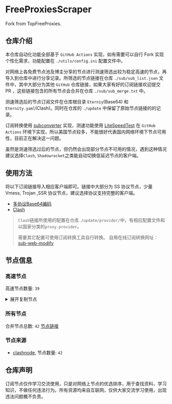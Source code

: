 # FreeProxiesScraper

Fork from TopFreeProxies.

## 仓库介绍
本仓库自动化功能全部基于 `GitHub Actions` 实现，如有需要可以自行 Fork 实现个性化需求，功能配置在 `./utils/config.ini` 配置文件中。

对网络上各免费节点池及博主分享的节点进行测速筛选出较为稳定高速的节点，再导入到仓库中进行分享记录。所筛选的节点链接在仓库 `./sub/sub_list.json` 文件中，其中大部分为其他 `GitHub` 仓库链接，如果大家有好的订阅链接欢迎提交 PR ，这些链接包含的所有节点会合并在仓库 `./sub/sub_merge.txt` 中。

测速筛选后的节点订阅文件在仓库根目录 `Eterniy`(Base64) 和 `Eternity.yaml`(Clash)。同时在仓库的 `./update` 中保留了原始节点链接的的记录。

订阅转换使用 [subconverter](https://github.com/tindy2013/subconverter) 实现，测速功能使用 [LiteSpeedTest](https://github.com/xxf098/LiteSpeedTest) 在 `GitHub Actions` 环境下实现，所以美国节点较多，不能很好代表国内网络环境下节点可用性，目前正在解决这一问题。

虽然是测速筛选过后的节点，但仍然会出现部分节点不可用的情况，遇到这种情况建议选择`Clash`, `Shadowrocket`之类能自动切换低延迟节点的客户端。

## 使用方法
将以下订阅链接导入相应客户端即可。链接中大部分为 SS 协议节点，少量 Vmess, Trojan ,SSR 协议节点，建议选择协议支持完整的客户端。

- [多协议Base64编码](https://raw.githubusercontent.com/caijh/FreeProxiesScraper/master/Eternity)
- [Clash](https://raw.githubusercontent.com/caijh/FreeProxiesScraper/master/Eternity.yaml)

>`Clash`链接所使用的配置在仓库`./update/provider/`中，有相应配置文件和以国家分类的`proxy-provider`。
>
>需要其它配置可使用订阅转换工具自行转换。
>自用在线订阅转换网址：[sub-web-modify](https://sub.v1.mk/)

## 节点信息
### 高速节点
高速节点数量: `39`
<details>
  <summary>展开复制节点</summary>

    vmess://eyJ2IjoiMiIsInBzIjoiMDUtMDAwMi1ISyIsImFkZCI6IjFlNDI2MDQ2LXQwZmRzMC10MTJjbmotMW9sOTcuaGsucDVwdi5jb20iLCJwb3J0IjoiODAiLCJ0eXBlIjoibm9uZSIsImlkIjoiOTNmYjY5ZmMtNzdjZi0xMWVlLTg1ZWUtZjIzYzkxMzY5ZjJkIiwiYWlkIjoiMiIsIm5ldCI6IndzIiwicGF0aCI6Ii8iLCJob3N0IjoiMWU0MjYwNDYtdDBmZHMwLXQxMmNuai0xb2w5Ny5oay5wNXB2LmNvbSIsInRscyI6IiJ9
    vmess://eyJ2IjoiMiIsInBzIjoiMDUtMDAwNi1VUyIsImFkZCI6IjM4LjEyLjgzLjIxNyIsInBvcnQiOiIzMDAwMiIsInR5cGUiOiJub25lIiwiaWQiOiI0MTgwNDhhZi1hMjkzLTRiOTktOWIwYy05OGNhMzU4MGRkMjQiLCJhaWQiOiI2NCIsIm5ldCI6InRjcCIsInBhdGgiOiIvIiwiaG9zdCI6IjFlNDI2MDQ2LXQwZmRzMC10MTJjbmotMW9sOTcuaGsucDVwdi5jb20iLCJ0bHMiOiIifQ==
    trojan://wb6368@92.243.75.49:2087?allowInsecure=1&sni=hsdgbuys.pages.dev&ws=1&wspath=%2525252F#05-0007-RELAY
    vmess://eyJ2IjoiMiIsInBzIjoiMDUtMDAxMi1ERSIsImFkZCI6IjU3LjEyOS4yOC42NCIsInBvcnQiOiI0NDMiLCJ0eXBlIjoibm9uZSIsImlkIjoiMDNmY2M2MTgtYjkzZC02Nzk2LTZhZWQtOGEzOGM5NzVkNTgxIiwiYWlkIjoiMCIsIm5ldCI6IndzIiwicGF0aCI6Ii9saW5rdndzIiwiaG9zdCI6IiIsInRscyI6InRscyJ9
    ss://Y2hhY2hhMjAtaWV0Zi1wb2x5MTMwNTpOMll6Tg@ch1.opensocks.site:1443#05-0020-CH
    ss://Y2hhY2hhMjAtaWV0Zi1wb2x5MTMwNTo5MTc3ZGUxYS1hZWZmLTQzZjEtOTNhNi03ZGQwOGEyZmRjNDE@frk.fastsoonlink.com:40011#06-0027-AU
    ss://Y2hhY2hhMjAtaWV0Zi1wb2x5MTMwNTo5MTc3ZGUxYS1hZWZmLTQzZjEtOTNhNi03ZGQwOGEyZmRjNDE@sgp.fastsoonlink.com:40005#06-0028-SG
    ss://Y2hhY2hhMjAtaWV0Zi1wb2x5MTMwNTo5MTc3ZGUxYS1hZWZmLTQzZjEtOTNhNi03ZGQwOGEyZmRjNDE@pr.fastsoonlink.com:40030#06-0029-PL
    ss://Y2hhY2hhMjAtaWV0Zi1wb2x5MTMwNTo5MTc3ZGUxYS1hZWZmLTQzZjEtOTNhNi03ZGQwOGEyZmRjNDE@ru.fastsoonlink.com:40031#06-0030-RU
    trojan://02XtoczO7V@5.255.102.41:17590?allowInsecure=1&sni=mooshali.arshiacomplus.dpdns.org&ws=1&wspath=%2525252Fhishhhh123#06-0034-NL
    trojan://2ee85121-31de-4581-a492-eb00f606e392@45.91.171.116:443?allowInsecure=1&sni=sto.freeguard.org#06-0036-SE
    trojan://3ZFDxASRw0XIcKYFlp4RSCeSwA8ap7lEAzZB7uNnO38yDYOzDe3p23CxF0OlTx6YSK3j3@toaster.isquirrel.net:443?allowInsecure=1#06-0037-US
    trojan://0C3YaEDx46ODTFTcaF8lXlZ3zeqSlF33wZagexzRjIyODa8RDwp8XSCO93ygCSYcSYABA@blength.appagent.net:18332?allowInsecure=1#06-0038-US
    trojan://B3AO9XlcTxaIATp08S29pS6luwZ8C4qDFzaCFYEDDSA5YDeKZAy3e2ZXRe73zIpxwByN7@kasheet.appagent.net:18333?allowInsecure=1#06-0039-US
    trojan://RzFSy3laClaxnYCcO3jBEpYgDyZx2CO78IC3X46ATFD73RSSZZTx8yCOKYDOqeD8pSeRa@sirens.isquirrel.net:28334?allowInsecure=1#06-0040-US
    trojan://nzSaSa3SFaCNFDCjOCg8A39e53p8l2xaTFCOu7qZx2Z8px4CK3DXeZYAwRRS3zY66laOE@seginus.appagent.net:28331?allowInsecure=1#06-0041-US
    trojan://D0AASSpCKFjOBSwlwqylnOep8BDlgN3e3RY9S3Op2RaZZ58gID8yY3ej56CSuYacZz3EA@delight.appagent.net:443?allowInsecure=1#06-0042-US
    trojan://eYaw9xlNDu4695IF3CyY2leZOTnY8ZSOD3Xa3DClz0xqZy7Z3eaBFaTKOSwCSAOyEap4D@connect.appagent.net:28333?allowInsecure=1#06-0043-US
    trojan://4xS33pu88RaTF37ZxRjzAZc9zxe8OaYBX9CSO3p5SSxquFOFEySnDlCleCFA2DN3gaeDl@mintaka.appagent.net:443?allowInsecure=1#06-0044-US
    trojan://Z3aK0aZqwyNcz7S3l3ncNCODYxNFnA8SCOOSOZ3y3AX8xA4a0RZ3gxn39aqYAaBOyzR43acKOCzSX3S@hanger.appagent.net:28331?allowInsecure=1#06-0045-US
    ss://YWVzLTI1Ni1jZmI6ZjhmN2FDemNQS2JzRjhwMw@185.213.23.226:989#08-0117-NO
    ss://YWVzLTI1Ni1jZmI6ZjhmN2FDemNQS2JzRjhwMw@154.223.16.212:989#08-0118-CO
    ss://YWVzLTI1Ni1jZmI6ZjhmN2FDemNQS2JzRjhwMw@154.90.62.168:989#08-0121-KR
    ss://YWVzLTI1Ni1jZmI6ZjhmN2FDemNQS2JzRjhwMw@51.15.17.169:989#08-0122-NL
    ss://YWVzLTI1Ni1nY206MGE5MTRlOWEtM2UzYi00NzBmLWEyNjctN2VhNzA4M2M0NWJi@77.110.110.240:443#23-0049-AT
    ss://YWVzLTI1Ni1nY206YTdmMDgyYzEtMGQxMi00NjA5LWI2YmYtZTc2MGI2NjhjZjIz@77.110.110.240:443#23-0050-AT
    ss://YWVzLTI1Ni1nY206MTAyYWQzZGEtMmQ1NS00OWQ2LWI4YzgtMmQ3ZTA0ZGYzM2Nh@77.110.110.240:443#23-0052-AT
    ss://YWVzLTI1Ni1nY206M2Y0MGJmM2QtMmYxZS00ZjQzLWJmNTQtZTVmZTc0MmEzYjRl@77.110.110.240:443#23-0053-AT
    ss://YWVzLTI1Ni1nY206ZDcwZWY4YjUtNjA0OC00YzBkLWJlNGQtZmM2MDM5OWIwZjQ1@77.110.110.240:443#23-0054-AT
    ss://Y2hhY2hhMjAtaWV0Zi1wb2x5MTMwNTpqaWZ1UjJOVE0wWXQ@62.133.62.109:443#23-0055-FR
    vmess://eyJ2IjoiMiIsInBzIjoiMjMtMDA1OC1ERSIsImFkZCI6IjU3LjEyOS4yNC4xMjUiLCJwb3J0IjoiNDQzIiwidHlwZSI6Im5vbmUiLCJpZCI6IjAzZmNjNjE4LWI5M2QtNjc5Ni02YWVkLThhMzhjOTc1ZDU4MSIsImFpZCI6IjAiLCJuZXQiOiJ3cyIsInBhdGgiOiIvbGlua3Z3cz9lZD0yMDQ4QEhpQnllVlBOTi0tQEhpQnllVlBOTi0tQEhpQnllVlBOTi0tQEhpQnllVlBOTi0tQEhpQnllVlBOTi0tQEhpQnllVlBOTi0tQEhpQnllVlBOTi0tQEhpQnllVlBOTi0tQEhpQnllVlBOTi0tQEhpQnllVlBOTi0tQEhpQnllVlBOTi0tQEhpQnllVlBOTi0tQEhpQnllVlBOTiIsImhvc3QiOiIiLCJ0bHMiOiIifQ==
    ss://YWVzLTEyOC1nY206MTAwODY@160.16.123.124:10087#23-0060-JP
    ss://Y2hhY2hhMjAtaWV0Zi1wb2x5MTMwNTpQdEh2NGJPNGpQdEJzSFdTbDFuNVFk@45.95.232.236:4248#23-0064-CH
    ss://Y2hhY2hhMjAtaWV0Zi1wb2x5MTMwNTo5dHFoTWRJclRrZ1E0NlB2aHlBdE1I@92.112.126.90:443#23-0083-NL
    ss://Y2hhY2hhMjAtaWV0Zi1wb2x5MTMwNTo5bGNDdnpOeHBOc25JTnlhWWZ6Yzhl@212.113.106.76:29149#23-0084-AT
    ss://Y2hhY2hhMjAtaWV0Zi1wb2x5MTMwNTo5ZFZMYWNjR0JxRng@62.60.233.21:443#23-0085-TR
    ss://Y2hhY2hhMjAtaWV0Zi1wb2x5MTMwNTpVS3Z5aXhLUmRUU3cyOFFwODdrZUVS@macintosh.outlinekeys.net:19609#23-0087-NL
    ss://Y2hhY2hhMjAtaWV0Zi1wb2x5MTMwNTo0YTJyZml4b3BoZGpmZmE4S1ZBNEFh@45.87.175.171:8080#23-0098-LT
    


</details>

### 所有节点
合并节点总数: `42`
[节点链接](https://raw.githubusercontent.com/caijh/TopFreeProxies/master/sub/sub_merge_base64.txt)

### 节点来源
- [clashnode](https://github.com/imyaoxp/clashnode), 节点数量: `42`


## 仓库声明
订阅节点仅作学习交流使用，只是对网络上节点的优选排序，用于查找资料，学习知识，不做任何违法行为。所有资源均来自互联网，仅供大家交流学习使用，出现违法问题概不负责。

